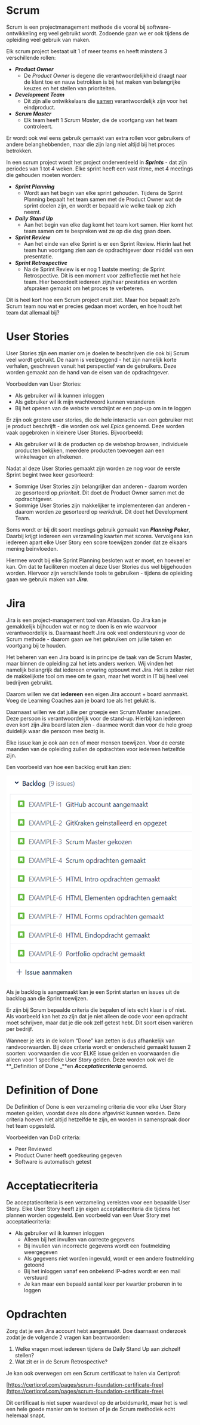 # Scrum 

Scrum is een projectmanagement methode die vooral bij software-ontwikkeling erg veel gebruikt wordt. Zodoende gaan we er ook tijdens de opleiding veel gebruik van maken.

Elk scrum project bestaat uit 1 of meer teams en heeft minstens 3 verschillende rollen:



* **_Product Owner_** 
    * De _Product Owner_ is degene die verantwoordelijkheid draagt naar de klant toe en nauw betrokken is bij het maken van belangrijke keuzes en het stellen van prioriteiten.
* **_Development Team_**
    * Dit zijn alle ontwikkelaars die <span style="text-decoration:underline;">samen</span> verantwoordelijk zijn voor het eindproduct. 
* **_Scrum Master_**
    * Elk team heeft 1 _Scrum Master_, die de voortgang van het team controleert.

Er wordt ook wel eens gebruik gemaakt van extra rollen voor gebruikers of andere belanghebbenden, maar die zijn lang niet altijd bij het proces betrokken.

In een scrum project wordt het project onderverdeeld in **_Sprints_** - dat zijn periodes van 1 tot 4 weken. Elke sprint heeft een vast ritme, met 4 meetings die gehouden moeten worden:



* **_Sprint Planning_**
    * Wordt aan het begin van elke sprint gehouden. Tijdens de Sprint Planning bepaalt het team samen met de Product Owner wat de sprint doelen zijn, en wordt er bepaald wie welke taak op zich neemt.
* **_Daily Stand Up_**
    * Aan het begin van elke dag komt het team kort samen. Hier komt het team samen om te bespreken wat ze op die dag gaan doen.
* **_Sprint Review_**
    * Aan het einde van elke Sprint is er een Sprint Review. Hierin laat het team hun voortgang zien aan de opdrachtgever door middel van een presentatie.
* **_Sprint Retrospective_**
    * Na de Sprint Review is er nog 1 laatste meeting; de Sprint Retrospective. Dit is een moment voor zelfreflectie met het hele team. Hier beoordeelt iedereen zijn/haar prestaties en worden afspraken gemaakt om het proces te verbeteren.

Dit is heel kort hoe een Scrum project eruit ziet. Maar hoe bepaalt zo’n Scrum team nou wat er precies gedaan moet worden, en hoe houdt het team dat allemaal bij?


# User Stories

User Stories zijn een manier om je doelen te beschrijven die ook bij Scrum veel wordt gebruikt. De naam is veelzeggend - het zijn namelijk korte verhalen, geschreven vanuit het perspectief van de gebruikers. Deze worden gemaakt aan de hand van de eisen van de opdrachtgever.

Voorbeelden van User Stories:



* Als gebruiker wil ik kunnen inloggen
* Als gebruiker wil ik mijn wachtwoord kunnen veranderen
* Bij het openen van de website verschijnt er een pop-up om in te loggen

Er zijn ook grotere user stories, die de hele interactie van een gebruiker met je product beschrijft - die worden ook wel _Epics_ genoemd. Deze worden vaak opgebroken in kleinere User Stories. Bijvoorbeeld:



* Als gebruiker wil ik de producten op de webshop browsen, individuele producten bekijken, meerdere producten toevoegen aan een winkelwagen en afrekenen.

Nadat al deze User Stories gemaakt zijn worden ze nog voor de eerste Sprint begint twee keer gesorteerd:



* Sommige User Stories zijn belangrijker dan anderen - daarom worden ze gesorteerd op _prioriteit_. Dit doet de Product Owner samen met de opdrachtgever.
* Sommige User Stories zijn makkelijker te implementeren dan anderen - daarom worden ze gesorteerd op _werkdruk_. Dit doet het Development Team.

Soms wordt er bij dit soort meetings gebruik gemaakt van **_Planning Poker_**, Daarbij krijgt iedereen een verzameling kaarten met scores. Vervolgens kan iedereen apart elke User Story een score toewijzen zonder dat ze elkaars mening beïnvloeden. 

Hiermee wordt bij elke Sprint Planning besloten wat er moet, en hoeveel er kan. Om dat te faciliteren moeten al deze User Stories dus wel bijgehouden worden. Hiervoor zijn verschillende tools te gebruiken - tijdens de opleiding gaan we gebruik maken van **_Jira_**.




# Jira

Jira is een project-management tool van Atlassian. Op Jira kan je gemakkelijk bijhouden wat er nog te doen is en wie waarvoor verantwoordelijk is. Daarnaast heeft Jira ook veel ondersteuning voor de Scrum methode - daarom gaan we het gebruiken om jullie taken en voortgang bij te houden.

Het beheren van een Jira board is in principe de taak van de Scrum Master, maar binnen de opleiding zal het iets anders werken. Wij vinden het namelijk belangrijk dat iedereen ervaring opbouwt met Jira. Het is zeker niet de makkelijkste tool om mee om te gaan, maar het wordt in IT bij heel veel bedrijven gebruikt.

Daarom willen we dat **iedereen** een eigen Jira account + board aanmaakt. Voeg de Learning Coaches aan je board toe als het gelukt is.

Daarnaast willen we dat jullie per groepje een Scrum Master aanwijzen. Deze persoon is verantwoordelijk voor de stand-up. Hierbij kan iedereen even kort zijn Jira board laten zien - daarmee wordt dan voor de hele groep duidelijk waar die persoon mee bezig is.

Elke issue kan je ook aan een of meer mensen toewijzen. Voor de eerste maanden van de opleiding zullen de opdrachten voor iedereen hetzelfde zijn. 

Een voorbeeld van hoe een backlog eruit kan zien:

![image](images/image1.png)

Als je backlog is aangemaakt kan je een Sprint starten en issues uit de backlog aan die Sprint toewijzen.

Er zijn bij Scrum bepaalde criteria die bepalen of iets echt klaar is of niet. Als voorbeeld kan het zo zijn dat je niet alleen de code voor een opdracht moet schrijven, maar dat je die ook zelf getest hebt. Dit soort eisen variëren per bedrijf.

Wanneer je iets in de kolom “Done” kan zetten is dus afhankelijk van randvoorwaarden. Bij deze criteria wordt er onderscheid gemaakt tussen 2 soorten: voorwaarden die voor ELKE issue gelden en voorwaarden die alleen voor 1 specifieke User Story gelden. Deze worden ook wel de **_Definition of Done _**en **_Acceptatiecriteria_** genoemd.


# Definition of Done

De Definition of Done is een verzameling criteria die voor elke User Story moeten gelden, voordat deze als done afgevinkt kunnen worden. Deze criteria hoeven niet altijd hetzelfde te zijn, en worden in samenspraak door het team opgesteld. 

Voorbeelden van DoD criteria:

* Peer Reviewed
* Product Owner heeft goedkeuring gegeven
* Software is automatisch getest


# Acceptatiecriteria

De acceptatiecriteria is een verzameling vereisten voor een bepaalde User Story. Elke User Story heeft zijn eigen acceptatiecriteria die tijdens het plannen worden opgesteld. Een voorbeeld van een User Story met acceptatiecriteria:

* Als gebruiker wil ik kunnen inloggen
    * Alleen bij het invullen van correcte gegevens
    * Bij invullen van incorrecte gegevens wordt een foutmelding weergegeven
    * Als gegevens niet worden ingevuld, wordt er een andere foutmelding getoond
    * Bij het inloggen vanaf een onbekend IP-adres wordt er een mail verstuurd
    * Je kan maar een bepaald aantal keer per kwartier proberen in te loggen


# Opdrachten

Zorg dat je een Jira account hebt aangemaakt. Doe daarnaast onderzoek zodat je de volgende 2 vragen kan beantwoorden:

1. Welke vragen moet iedereen tijdens de Daily Stand Up aan zichzelf stellen?
2. Wat zit er in de Scrum Retrospective?

Je kan ook overwegen om een Scrum certificaat te halen via Certiprof: 

[https://certiprof.com/pages/scrum-foundation-certificate-free](https://certiprof.com/pages/scrum-foundation-certificate-free)

Dit certificaat is niet super waardevol op de arbeidsmarkt, maar het is wel een hele goede manier om te toetsen of je de Scrum methodiek echt helemaal snapt.